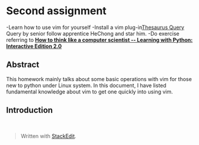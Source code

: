 
# Second assignment 
-Learn how to use vim for yourself
-Install a vim plug-in[Thesaurus Query](https://github.com/Ron89/thesaurus_query.vim) Query by senior follow apprentice HeChong and star him.
-Do exercise referring to [**How to think like a computer scientist -- Learning with Python: Interactive Edition 2.0**](http://interactivepython.org/runestone/static/thinkcspy/index.html)
## Abstract
   This homework mainly talks about some basic operations with vim for those new to python under Linux system. In this document, I have listed fundamental knowledge about vim to get one quickly into using vim.
## Introduction
  


> Written with [StackEdit](https://stackedit.io/).